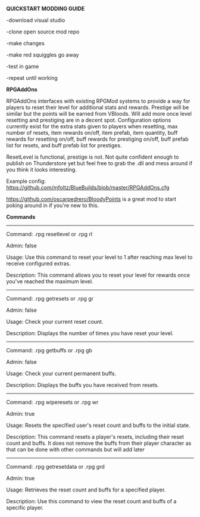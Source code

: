 **QUICKSTART MODDING GUIDE**

-download visual studio

-clone open source mod repo

-make changes

-make red squiggles go away

-test in game

-repeat until working

**RPGAddOns**

RPGAddOns interfaces with existing RPGMod systems to provide a way for players to reset their level for additional stats and rewards. Prestige will be similar but the points will be earned from VBloods. Will add more once level resetting and prestiging are in a decent spot. Configuration options currently exist for the extra stats given to players when resetting, max number of resets, item rewards on/off, item prefab, item quantity, buff rewards for resetting on/off, buff rewards for prestiging on/off, buff prefab list for resets, and buff prefab list for prestiges.

ResetLevel is functional, prestige is not. Not quite confident enough to publish on Thunderstore yet but feel free to grab the .dll and mess around if you think it looks interesting.

Example config: https://github.com/mfoltz/BlueBuilds/blob/master/RPGAddOns.cfg

https://github.com/oscarpedrero/BloodyPoints is a great mod to start poking around in if you're new to this.

**Commands**
___________________________________
Command: .rpg resetlevel or .rpg rl

Admin: false

Usage: Use this command to reset your level to 1 after reaching max level to receive configured extras.

Description: This command allows you to reset your level for rewards once you've reached the maximum level.
___________________________________
Command: .rpg getresets or .rpg gr

Admin: false

Usage: Check your current reset count.

Description: Displays the number of times you have reset your level.
___________________________________
Command: .rpg getbuffs or .rpg gb

Admin: false

Usage: Check your current permanent buffs.

Description: Displays the buffs you have received from resets.
___________________________________
Command: .rpg wiperesets or .rpg wr <PlayerName>

Admin: true

Usage: Resets the specified user's reset count and buffs to the initial state.

Description: This command resets a player's resets, including their reset count and buffs. It does not remove the buffs from their player character as that can be done with other commands but will add later
___________________________________
Command: .rpg getresetdata or .rpg grd <PlayerName>

Admin: true

Usage: Retrieves the reset count and buffs for a specified player.

Description: Use this command to view the reset count and buffs of a specific player.
